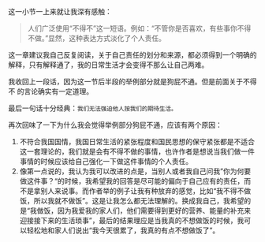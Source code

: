 这一小节一上来就让我深有感触：
> 人们广泛使用“不得不”这一短语。例如：“不管你是否喜欢，有些事你不得不做。”显然，这种表达方式淡化了个人责任。

这一章建议我自己反复阅读，关于自己责任的划分和来源，都必须得到一个明确的解释，只有解释通了，我的日常生活才会变得不那么让自己两难。

我收回上一段话，因为这一节后半段的举例部分就是狗屁不通。但是前面关于不得不 的言论确实有一定道理。

最后一句话十分经典：`我们无法强迫他人按我们的期待生活。` 

再次回味了一下为什么我会觉得举例部分狗屁不通，应该有两个原因：
1. 不符合我国国情，我国日常生活的紧张程度和国民思想的保守紧张都是不适合这一套理论的，我们就是会有不得不做的事情，也许作者是想说当我们做一件事情的时候应该给自己强化一下做这件事情的个人责任。
2. 像第一点说的，我认为我可以改进的点是，当别人或者我自己问我”你为何要做这件事？“的时候，我希望我的回答是尽可能的偏向于自己应有的责任，而不是拿别人来说事。而作者举的例子让我有种放弃的感觉，比如“我不得不做饭，所以我就不做饭”。这是让我怎么都无法理解的。换成我自己，我希望的是“我做饭，因为我爱我的家人们，他们需要得到更好的营养、能量的补充来迎接接下来的生活琐事”，最后的结果理应是当我真的不想做饭的时候，我可以轻松地和家人们说出“我今天很累了，我真的有点不想做饭了”。